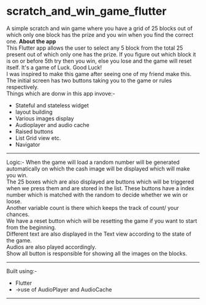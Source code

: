# scratch_and_win_game_flutter

A simple scratch and win game where you have a grid of 25 blocks out of which only one block has the prize and you win when you find the correct one.
**About the app**<br>
This Flutter app allows the user to select any 5 block from the total 25 present out of which only one has the prize. If you figure out which block it is on or before 5th try then you win, else you lose and the game will reset itself. It's a game of Luck. Good Luck!
<br>I was inspired to make this game after seeing one of my friend make this.<br>The initial screen has two buttons taking you to the game or rules respectively.<br>Things which are donw in this app invove:-<br>
* Stateful and stateless widget
* layout building
* Various images display
* Audioplayer and audio cache
* Raised buttons
* List Grid view etc.
* Navigator
___
Logic:- When the game will load a random number will be generated automatically on which the cash image will be displayed which will make you win. <br>The 25 boxes which are also displayed are buttons which will be triggered when we press them and are stored in the list. These buttons have a index number which is matched with the random to decide whether we win or loose. <br>Another variable count is there which keeps the track of count/ your chances. <br>We have a reset button which will be resetting the game if you want to start from the beginning. <br>Different text are also displayed in the Text view according to the state of the game. <br>Audios are also played accordingly.<br>Show all button is responsible for showing all the images on the blocks.
___
Built using:-
* Flutter
* ->use of AudioPlayer and AudioCache

___
<!---Some snaps from the app:- <br>
Full video:- https://youtu.be/pYy_gR2oxlc <br>
![Initial screen](https://res.cloudinary.com/harshkumarkhatri/image/upload/v1595322349/readme%20images/scratch%20and%20win%20game%20flutter/WhatsApp_Image_2020-07-21_at_2.19.41_PM_2_bnwdfr.jpg)
![rules](https://res.cloudinary.com/harshkumarkhatri/image/upload/v1595322349/readme%20images/scratch%20and%20win%20game%20flutter/WhatsApp_Image_2020-07-21_at_2.19.41_PM_1_li0zbe.jpg)
![Empty boxes](https://res.cloudinary.com/harshkumarkhatri/image/upload/v1595322374/readme%20images/scratch%20and%20win%20game%20flutter/WhatsApp_Image_2020-07-21_at_2.19.40_PM_2_nfbzfi.jpg)
![first click](https://res.cloudinary.com/harshkumarkhatri/image/upload/v1595322373/readme%20images/scratch%20and%20win%20game%20flutter/WhatsApp_Image_2020-07-21_at_2.19.40_PM_3_zndjtj.jpg)
![Show all triggered](https://res.cloudinary.com/harshkumarkhatri/image/upload/v1595322373/readme%20images/scratch%20and%20win%20game%20flutter/WhatsApp_Image_2020-07-21_at_2.19.41_PM_kqymuv.jpg)
![Game lost](https://res.cloudinary.com/harshkumarkhatri/image/upload/v1595322374/readme%20images/scratch%20and%20win%20game%20flutter/WhatsApp_Image_2020-07-21_at_2.19.40_PM_lm8rfi.jpg)
![Game won](https://res.cloudinary.com/harshkumarkhatri/image/upload/v1595322374/readme%20images/scratch%20and%20win%20game%20flutter/WhatsApp_Image_2020-07-21_at_2.19.40_PM_1_sa7xzd.jpg



